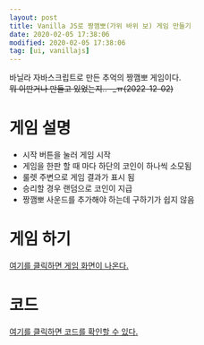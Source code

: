 ```yaml
---
layout: post
title: Vanilla JS로 짱깸뽀(가위 바위 보) 게임 만들기
date: 2020-02-05 17:38:06
modified: 2020-02-05 17:38:06
tag: [ui, vanillajs]
---
```


바닐라 자바스크립트로 만든 추억의 짱깸뽀 게임이다.  
<del>뭐 이딴거나 만들고 있었는지.. -_ㅠ(2022-12-02)</del>

# 게임 설명
* 시작 버튼을 눌러 게임 시작
* 게임을 한판 할 때 마다 하단의 코인이 하나씩 소모됨
* 룰렛 주변으로 게임 결과가 표시 됨
* 승리할 경우 랜덤으로 코인이 지급
* 짱깸뽀 사운드를 추가해야 하는데 구하기가 쉽지 않음

# 게임 하기
[여기를 클릭하면 게임 화면이 나온다.](https://recordboy.github.io/rock-paper-scissors/)

# 코드
[여기를 클릭하면 코드를 확인할 수 있다.](https://github.com/recordboy/rock-paper-scissors)
